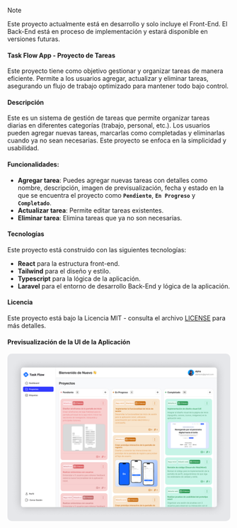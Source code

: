 > [!NOTE]
> Este proyecto actualmente está en desarrollo y solo incluye el Front-End. El Back-End está en proceso de implementación y estará disponible en versiones futuras.

#### Task Flow App - Proyecto de Tareas

Este proyecto tiene como objetivo gestionar y organizar tareas de manera eficiente. Permite a los usuarios agregar, actualizar y eliminar tareas, asegurando un flujo de trabajo optimizado para mantener todo bajo control.

#### Descripción

Este es un sistema de gestión de tareas que permite organizar tareas diarias en diferentes categorías (trabajo, personal, etc.). Los usuarios pueden agregar nuevas tareas, marcarlas como completadas y eliminarlas cuando ya no sean necesarias. Este proyecto se enfoca en la simplicidad y usabilidad.

#### Funcionalidades:
- **Agregar tarea**: Puedes agregar nuevas tareas con detalles como nombre, descripción, imagen de previsualización, fecha y estado en la que se encuentra el proyecto como **`Pendiente`**, **`En Progreso`** y **`Completado`**.
- **Actualizar tarea**: Permite editar tareas existentes.
- **Eliminar tarea**: Elimina tareas que ya no son necesarias.

#### Tecnologías

Este proyecto está construido con las siguientes tecnologías:

- **React** para la estructura front-end.
- **Tailwind** para el diseño y estilo.
- **Typescript** para la lógica de la aplicación.
- **Laravel** para el entorno de desarrollo Back-End y lógica de la aplicación.

#### Licencia

Este proyecto está bajo la Licencia MIT - consulta el archivo [LICENSE]() para más detalles.

#### Previsualización de la UI de la Aplicación

<kbd>
  <img src="/public/task-flow-app.png" alt="Task Flow App preview project" style="border-radius: 10px;">
</kbd>
